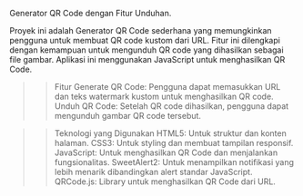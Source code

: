 Generator QR Code dengan Fitur Unduhan.

Proyek ini adalah Generator QR Code sederhana yang memungkinkan pengguna untuk membuat QR code kustom dari URL. Fitur ini dilengkapi dengan kemampuan untuk mengunduh QR code yang dihasilkan sebagai file gambar. Aplikasi ini menggunakan JavaScript untuk menghasilkan QR Code.

>>Fitur
Generate QR Code: Pengguna dapat memasukkan URL dan teks watermark kustom untuk menghasilkan QR code.
Unduh QR Code: Setelah QR code dihasilkan, pengguna dapat mengunduh gambar QR code tersebut.

>>Teknologi yang Digunakan
HTML5: Untuk struktur dan konten halaman.
CSS3: Untuk styling dan membuat tampilan responsif.
JavaScript: Untuk menghasilkan QR Code dan menjalankan fungsionalitas.
SweetAlert2: Untuk menampilkan notifikasi yang lebih menarik dibandingkan alert standar JavaScript.
QRCode.js: Library untuk menghasilkan QR Code dari URL.
